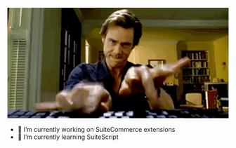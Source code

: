 ![](/e5583915089037ec5b76c8e6f284f91e.gif)

- 🔭 I’m currently working on SuiteCommerce extensions
- 🌱 I’m currently learning SuiteScript


